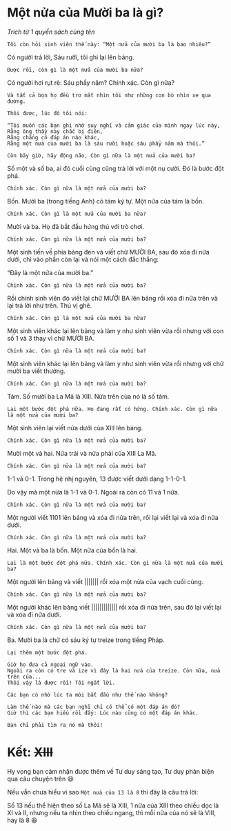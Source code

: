# Một nửa của Mười ba là gì? 

*Trích từ 1 quyển sách cùng tên*

    Tôi còn hỏi sinh viên thế này: “Một nửa của mười ba là bao nhiêu?”
    
Có người trả lời, Sáu rưỡi, tôi ghi lại lên bảng.

    Được rồi, còn gì là một nửa của mười ba nữa?

Có người hơi rụt rè: Sáu phẩy năm? Chính xác. Còn gì nữa?
    
    Và tất cả bọn họ đều trơ mắt nhìn tôi như những con bò nhìn xe qua đường.
    
    Thôi được, lúc đó tôi nói: 
    
    “Tôi muốn các bạn ghi nhớ suy nghĩ và cảm giác của mình ngay lúc này,
    Rằng ông thầy này chắc bị điên, 
    Rằng chẳng có đáp án nào khác, 
    Rằng một nửa của mười ba là sáu rưỡi hoặc sáu phẩy năm mà thôi.” 
    
    Còn bây giờ, hãy động não, Còn gì nữa là một nửa của mười ba?
    
Số một và số ba, ai đó cuối cùng cũng trả lời với một nụ cười. Đó là bước đột phá.
    
    Chính xác. Còn gì nữa là một nửa của mười ba?
    
Bốn. Mười ba (trong tiếng Anh) có tám ký tự. Một nửa của tám là bốn.
    
    Chính xác. Còn gì là một nửa của mười ba nữa?
    
Mười và ba. Họ đã bắt đầu hứng thú với trò chơi.
    
    Chính xác. Còn gì nữa là một nửa của mười ba?
    
Một sinh tiến về phía bảng đen và viết chữ MƯỜI BA, sau đó xóa đi nửa dưới, chỉ vào phần còn lại và nói một cách đắc thắng:

“Đây là một nửa của mười ba.”
    
    Chính xác. Còn gì nữa là một nửa của mười ba?

Rồi chính sinh viên đó viết lại chữ MƯỜI BA lên bảng rồi xóa đi nửa trên và lại trả lời như trên. Thú vị ghê.

    Chính xác. Còn gì là một nửa của mười ba nữa?
    
Một sinh viên khác lại lên bảng và làm y như sinh viên vừa rồi nhưng với con số 1 và 3 thay vì chữ MƯỜI BA.

    Chính xác. Còn gì nữa là một nửa của mười ba?

Một sinh viên khác lại lên bảng và làm y như sinh viên vừa rồi nhưng với chữ mười ba viết thường.

    Chính xác. Còn gì nữa là một nửa của mười ba?

Tám. Số mười ba La Mã là XIII. Nửa trên của nó là số tám.

    Lại một bước đột phá nữa. Họ đang rất có hứng. Chính xác. Còn gì nữa là một nửa của mười ba?
    
Một sinh viên lại viết nửa dưới của XIII lên bảng.

    Chính xác. Còn gì nữa là một nửa của mười ba?
    
Mười một và hai. Nửa trái và nửa phải của XIII La Mã.

    Chính xác. Còn gì nữa là một nửa của mười ba?
    
1-1 và 0-1. Trong hệ nhị nguyên, 13 được viết dưới dạng 1-1-0-1. 

Do vậy mà một nửa là 1-1 và 0-1. Ngoài ra còn có 11 và 1 nữa.

    Chính xác. Còn gì nữa là một nửa của mười ba?
    
Một người viết 1101 lên bảng và xóa đi nửa trên, rồi lại viết lại và xóa đi nửa dưới.

    Chính xác. Còn gì nữa là một nửa của mười ba?
    
Hai. Một và ba là bốn. Một nửa của bốn là hai.

    Lại là một bước đột phá nữa. Chính xác. Còn gì nữa là một nửa của mười ba? 
    
Một người lên bảng và viết ||||||| rồi xóa một nửa của vạch cuối cùng.

    Chính xác. Còn gì nữa là một nửa của mười ba?
    
Một người khác lên bảng viết ||||||||||||| rồi xóa đi nửa trên, sau đó lại viết lại và xóa đi nửa dưới.

    Chính xác. Còn gì nữa là một nửa của mười ba?

Ba. Mười ba là chữ có sáu ký tự treize trong tiếng Pháp.

    Lại thêm một bước đột phá. 
    
    Giờ họ đưa cả ngoại ngữ vào. 
    Ngoài ra còn có tre và ize vì đây là hai nửa của treize. Còn nữa, nửa trên của... 
    Thôi vậy là được rồi! Tôi ngắt lời. 
    
    Các bạn có nhớ lúc ta mới bắt đầu như thế nào không? 
    
    Làm thế nào mà các bạn nghĩ chỉ có thể có một đáp án đó?
    Giờ thì các bạn hiểu rồi đấy: Lúc nào cũng có một đáp án khác.
    
    Bạn chỉ phải tìm ra nó mà thôi!





# Kết: ~~XIII~~
Hy vọng bạn cảm nhận được thêm về Tư duy sáng tạo, Tư duy phản biện qua câu chuyện trên :laughing:

Nếu vẫn chưa hiểu vì sao `Một nửa của 13 là 8` thì đây là câu trả lời:

Số 13 nếu thể hiện theo số La Mã sẽ là XIII, 1 nửa của XIII theo chiều dọc là XI và II, nhưng nếu ta nhìn theo chiều ngang, thì mỗi nửa của nó sẽ là VIII, hay là 8 :laughing:

